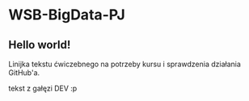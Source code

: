 # WSB-BigData-PJ

Hello world!
----
Linijka tekstu ćwiczebnego na potrzeby kursu i sprawdzenia działania GitHub'a.

tekst z gałęzi DEV :p
